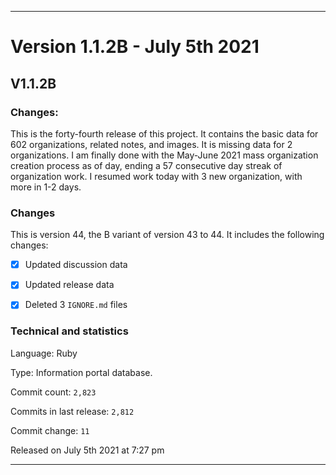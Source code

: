 ***

# Version 1.1.2B - July 5th 2021

## V1.1.2B

### Changes:

This is the forty-fourth release of this project. It contains the basic data for 602 organizations, <!-- (fork count minus 2) !--> related notes, and images. It is missing data for 2 organizations. I am finally done with the May-June 2021 mass organization creation process as of day, ending a 57 consecutive day streak of organization work. I resumed work today with 3 new organization, with more in 1-2 days.

### Changes

This is version 44, the B variant of version 43 to 44. It includes the following changes:

- [x] Updated discussion data

- [x] Updated release data

- [x] Deleted 3 `IGNORE.md` files

### Technical and statistics

Language: Ruby

Type: Information portal database.

Commit count: `2,823`

Commits in last release: `2,812`

Commit change: `11`

Released on July 5th 2021 at 7:27 pm

***
